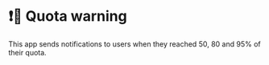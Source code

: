 # ❗💾 Quota warning

This app sends notifications to users when they reached 50, 80 and 95% of their quota.
